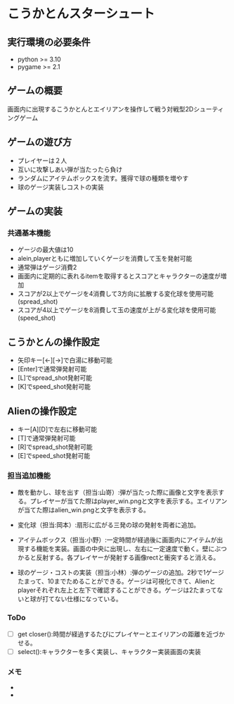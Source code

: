 # こうかとんスターシュート

## 実行環境の必要条件
* python >= 3.10
* pygame >= 2.1

## ゲームの概要
画面内に出現するこうかとんとエイリアンを操作して戦う対戦型2Dシューティングゲーム

## ゲームの遊び方
* プレイヤーは２人
* 互いに攻撃しあい弾が当たったら負け
* ランダムにアイテムボックスを流す。獲得で球の種類を増やす
* 球のゲージ実装しコストの実装

## ゲームの実装
### 共通基本機能
* ゲージの最大値は10
* alein,playerともに増加していくゲージを消費して玉を発射可能
* 通常弾はゲージ消費2
* 画面内に定期的に表れるitemを取得するとスコアとキャラクターの速度が増加
* スコアが2以上でゲージを4消費して3方向に拡散する変化球を使用可能(spread_shot)
* スコアが4以上でゲージを8消費して玉の速度が上がる変化球を使用可能(speed_shot)

## こうかとんの操作設定
* 矢印キー[←][→]で白湯に移動可能
* [Enter]で通常弾発射可能
* [L]でspread_shot発射可能
* [K]でspeed_shot発射可能

## Alienの操作設定
* キー[A][D]で左右に移動可能
* [T]で通常弾発射可能
* [R]でspread_shot発射可能
* [E]でspeed_shot発射可能

### 担当追加機能
* 敵を動かし、球を出す（担当:山嵜）:弾が当たった際に画像と文字を表示する。プレイヤーが当てた際はplayer_win.pngと文字を表示する。エイリアンが当てた際はalien_win.pngと文字を表示する。

* 変化球（担当:岡本）:扇形に広がる三発の球の発射を両者に追加。

* アイテムボックス（担当:小野）:一定時間が経過後に画面内にアイテムが出現する機能を実装。画面の中央に出現し、左右に一定速度で動く。壁にぶつかると反射する。各プレイヤーが発射する画像rectと衝突すると消える。

* 球のゲージ・コストの実装（担当:小林）:弾のゲージの追加。2秒で1ゲージたまって、10までためることができる。ゲージは可視化できて、Alienとplayerそれぞれ左上と左下で確認することができる。ゲージは2たまってないと球が打てない仕様になっている。
### ToDo
- [ ] get closer():時間が経過するたびにプレイヤーとエイリアンの距離を近づかせる。
- [ ] select():キャラクターを多く実装し、キャラクター実装画面の実装
### メモ
* 
* 
